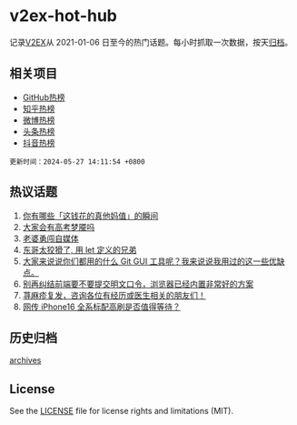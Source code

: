 # v2ex-hot-hub

 记录[V2EX](https://www.v2ex.com/)从 2021-01-06 日至今的热门话题。每小时抓取一次数据，按天[归档](archives)。
 
 ## 相关项目

- [GitHub热榜](https://github.com/lonnyzhang423/github-hot-hub)
- [知乎热榜](https://github.com/lonnyzhang423/zhihu-hot-hub)
- [微博热榜](https://github.com/lonnyzhang423/weibo-hot-hub)
- [头条热榜](https://github.com/lonnyzhang423/toutiao-hot-hub)
- [抖音热榜](https://github.com/lonnyzhang423/douyin-hot-hub)


 `更新时间：2024-05-27 14:11:54 +0800`

## 热议话题

1. [你有哪些「这钱花的真他妈值」的瞬间](https://www.v2ex.com/t/1044089)
1. [大家会有高考梦魇吗](https://www.v2ex.com/t/1044208)
1. [老婆勇闯自媒体](https://www.v2ex.com/t/1044228)
1. [东哥太狡猾了, 用 let 定义的兄弟](https://www.v2ex.com/t/1044173)
1. [大家来说说你们都用的什么 Git GUI 工具呢？我来说说我用过的这一些优缺点。](https://www.v2ex.com/t/1044211)
1. [别再纠结前端要不要提交明文口令，浏览器已经内置非常好的方案](https://www.v2ex.com/t/1044263)
1. [荨麻疹复发，咨询各位有经历或医生相关的朋友们！](https://www.v2ex.com/t/1044138)
1. [网传 iPhone16 全系标配高刷是否值得等待？](https://www.v2ex.com/t/1044123)

## 历史归档

[archives](archives)

## License

See the [LICENSE](LICENSE) file for license rights and limitations (MIT).
